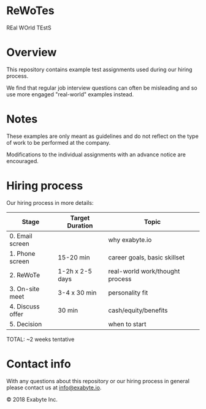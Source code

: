 # ReWoTes

REal WOrld TEstS

# Overview

This repository contains example test assignments used during our hiring process.

We find that regular job interview questions can often be misleading and so use more engaged "real-world" examples instead.

# Notes

These examples are only meant as guidelines and do not reflect on the type of work to be performed at the company.

Modifications to the individual assignments with an advance notice are encouraged.

# Hiring process

Our hiring process in more details:

| Stage             | Target Duration   | Topic                          |
| ----------------- | ----------------- | ------------------------------ |
| 0. Email screen   |                   | why exabyte.io                 |
| 1. Phone screen   | 15-20 min         | career goals, basic skillset   |
| 2. ReWoTe         | 1-2h x 2-5 days   | real-world work/thought process|
| 3. On-site meet   | 3-4 x 30 min      | personality fit                |
| 4. Discuss offer  | 30 min            | cash/equity/benefits           |
| 5. Decision       |                   | when to start                  |

TOTAL: ~2 weeks tentative


# Contact info

With any questions about this repository or our hiring process in general please contact us at info@exabyte.io.

© 2018 Exabyte Inc.
